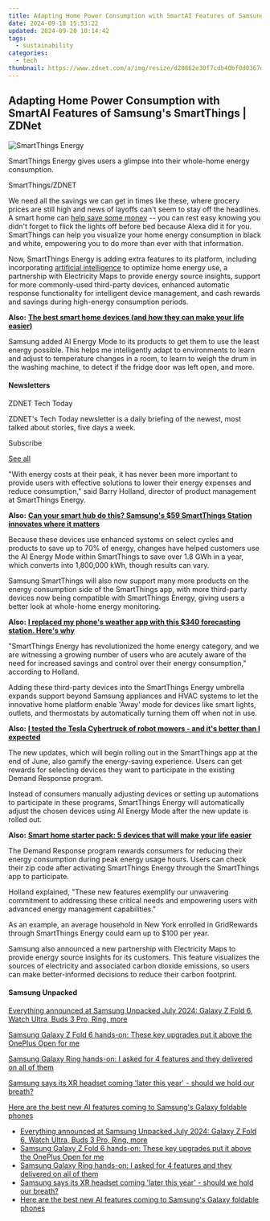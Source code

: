 ```yaml
---
title: Adapting Home Power Consumption with SmartAI Features of Samsung's SmartThings | ZDNet
date: 2024-09-18 15:53:22
updated: 2024-09-20 10:14:42
tags:
  - sustainability
categories:
  - tech
thumbnail: https://www.zdnet.com/a/img/resize/d20862e30f7cdb40bf0d0367dcb389c637f400bf/2023/06/26/78e02e64-966b-4faa-8da0-d604ef75fa03/smartthings-energy.jpg?width=170&height=96&fit=crop&auto=webp
---
```


## Adapting Home Power Consumption with SmartAI Features of Samsung's SmartThings | ZDNet

![SmartThings Energy](https://www.zdnet.com/a/img/resize/421d08cc6b7b99b8a63641364b57ac51040a8b15/2023/06/26/78e02e64-966b-4faa-8da0-d604ef75fa03/smartthings-energy.jpg?auto=webp&width=1280)

SmartThings Energy gives users a glimpse into their whole-home energy consumption.

SmartThings/ZDNET

We need all the savings we can get in times like these, where grocery prices are still high and news of layoffs can't seem to stay off the headlines. A smart home can [help save some money](https://www.zdnet.com/home-and-office/smart-home/how-to-save-on-utility-bills-with-4-smart-home-devices/) \-- you can rest easy knowing you didn't forget to flick the lights off before bed because Alexa did it for you. SmartThings can help you visualize your home energy consumption in black and white, empowering you to do more than ever with that information.

Now, SmartThings Energy is adding extra features to its platform, including incorporating [artificial intelligence](https://www.zdnet.com/article/what-is-ai-heres-everything-you-need-to-know-about-artificial-intelligence/) to optimize home energy use, a partnership with Electricity Maps to provide energy source insights, support for more commonly-used third-party devices, enhanced automatic response functionality for intelligent device management, and cash rewards and savings during high-energy consumption periods.

**Also:** [**The best smart home devices (and how they can make your life easier)**](https://www.zdnet.com/home-and-office/smart-home/best-smart-home-device/)

Samsung added AI Energy Mode to its products to get them to use the least energy possible. This helps me intelligently adapt to environments to learn and adjust to temperature changes in a room, to learn to weigh the drum in the washing machine, to detect if the fridge door was left open, and more. 

#### Newsletters

ZDNET Tech Today

ZDNET's Tech Today newsletter is a daily briefing of the newest, most talked about stories, five days a week.

 Subscribe

[See all](https://www.zdnet.com/newsletters/)

"With energy costs at their peak, it has never been more important to provide users with effective solutions to lower their energy expenses and reduce consumption," said Barry Holland, director of product management at SmartThings Energy. 

**Also:** [**Can your smart hub do this? Samsung's $59 SmartThings Station innovates where it matters**](https://www.zdnet.com/home-and-office/smart-home/can-your-smart-hub-do-this-samsungs-59-smartthings-station-innovates-where-it-matters/)

Because these devices use enhanced systems on select cycles and products to save up to 70% of energy, changes have helped customers use the AI Energy Mode within SmartThings to save over 1.8 GWh in a year, which converts into 1,800,000 kWh, though results can vary.

Samsung SmartThings will also now support many more products on the energy consumption side of the SmartThings app, with more third-party devices now being compatible with SmartThings Energy, giving users a better look at whole-home energy monitoring. 

**Also:** [**I replaced my phone's weather app with this $340 forecasting station. Here's why**](https://www.zdnet.com/home-and-office/smart-home/i-replaced-my-phones-weather-app-with-this-340-forecasting-station-heres-why/)

"SmartThings Energy has revolutionized the home energy category, and we are witnessing a growing number of users who are acutely aware of the need for increased savings and control over their energy consumption," according to Holland. 

Adding these third-party devices into the SmartThings Energy umbrella expands support beyond Samsung appliances and HVAC systems to let the innovative home platform enable 'Away' mode for devices like smart lights, outlets, and thermostats by automatically turning them off when not in use.

**Also:** [**I tested the Tesla Cybertruck of robot mowers - and it's better than I expected**](https://www.zdnet.com/home-and-office/yard-outdoors/i-tested-the-tesla-cybertruck-of-robot-mowers-and-its-better-than-i-expected/)

The new updates, which will begin rolling out in the SmartThings app at the end of June, also gamify the energy-saving experience. Users can get rewards for selecting devices they want to participate in the existing Demand Response program. 

Instead of consumers manually adjusting devices or setting up automations to participate in these programs, SmartThings Energy will automatically adjust the chosen devices using AI Energy Mode after the new update is rolled out.

**Also:** [**Smart home starter pack: 5 devices that will make your life easier**](https://www.zdnet.com/home-and-office/smart-home/everything-you-need-to-start-a-smart-home-setup/)

The Demand Response program rewards consumers for reducing their energy consumption during peak energy usage hours. Users can check their zip code after activating SmartThings Energy through the SmartThings app to participate. 

Holland explained, "These new features exemplify our unwavering commitment to addressing these critical needs and empowering users with advanced energy management capabilities." 

As an example, an average household in New York enrolled in GridRewards through SmartThings Energy could earn up to $100 per year.

Samsung also announced a new partnership with Electricity Maps to provide energy source insights for its customers. This feature visualizes the sources of electricity and associated carbon dioxide emissions, so users can make better-informed decisions to reduce their carbon footprint.

#### Samsung Unpacked

[Everything announced at Samsung Unpacked July 2024: Galaxy Z Fold 6, Watch Ultra, Buds 3 Pro, Ring, more](https://www.zdnet.com/article/what-you-missed-at-samsung-unpacked-july-2024-galaxy-z-fold-6-watch-ultra-ring-ai-more/ "Everything announced at Samsung Unpacked July 2024: Galaxy Z Fold 6, Watch Ultra, Buds 3 Pro, Ring, more")

[Samsung Galaxy Z Fold 6 hands-on: These key upgrades put it above the OnePlus Open for me](https://www.zdnet.com/article/i-went-hands-on-with-samsungs-galaxy-z-fold-6-and-it-made-my-oneplus-open-feel-outdated/ "Samsung Galaxy Z Fold 6 hands-on: These key upgrades put it above the OnePlus Open for me")

[Samsung Galaxy Ring hands-on: I asked for 4 features and they delivered on all of them](https://www.zdnet.com/article/samsung-galaxy-ring-hands-on-why-id-ditch-my-oura-for-this-competing-wearable/ "Samsung Galaxy Ring hands-on: I asked for 4 features and they delivered on all of them")

[Samsung says its XR headset coming 'later this year' - should we hold our breath?](https://www.zdnet.com/article/samsungs-upcoming-xr-headset-was-the-biggest-product-teaser-at-unpacked-july-2024/ "Samsung says its XR headset coming 'later this year' - should we hold our breath?")

[Here are the best new AI features coming to Samsung's Galaxy foldable phones](https://www.zdnet.com/article/every-new-ai-feature-coming-to-samsungs-galaxy-z-fold-6-and-z-flip-6-and-how-they-work/ "Here are the best new AI features coming to Samsung's Galaxy foldable phones")

* [Everything announced at Samsung Unpacked July 2024: Galaxy Z Fold 6, Watch Ultra, Buds 3 Pro, Ring, more](https://www.zdnet.com/article/what-you-missed-at-samsung-unpacked-july-2024-galaxy-z-fold-6-watch-ultra-ring-ai-more/ "Everything announced at Samsung Unpacked July 2024: Galaxy Z Fold 6, Watch Ultra, Buds 3 Pro, Ring, more")
* [Samsung Galaxy Z Fold 6 hands-on: These key upgrades put it above the OnePlus Open for me](https://www.zdnet.com/article/i-went-hands-on-with-samsungs-galaxy-z-fold-6-and-it-made-my-oneplus-open-feel-outdated/ "Samsung Galaxy Z Fold 6 hands-on: These key upgrades put it above the OnePlus Open for me")
* [Samsung Galaxy Ring hands-on: I asked for 4 features and they delivered on all of them](https://www.zdnet.com/article/samsung-galaxy-ring-hands-on-why-id-ditch-my-oura-for-this-competing-wearable/ "Samsung Galaxy Ring hands-on: I asked for 4 features and they delivered on all of them")
* [Samsung says its XR headset coming 'later this year' - should we hold our breath?](https://www.zdnet.com/article/samsungs-upcoming-xr-headset-was-the-biggest-product-teaser-at-unpacked-july-2024/ "Samsung says its XR headset coming 'later this year' - should we hold our breath?")
* [Here are the best new AI features coming to Samsung's Galaxy foldable phones](https://www.zdnet.com/article/every-new-ai-feature-coming-to-samsungs-galaxy-z-fold-6-and-z-flip-6-and-how-they-work/ "Here are the best new AI features coming to Samsung's Galaxy foldable phones")

<ins class="adsbygoogle"
     style="display:block"
     data-ad-format="autorelaxed"
     data-ad-client="ca-pub-7571918770474297"
     data-ad-slot="1223367746"></ins>



<ins class="adsbygoogle"
     style="display:block"
     data-ad-client="ca-pub-7571918770474297"
     data-ad-slot="8358498916"
     data-ad-format="auto"
     data-full-width-responsive="true"></ins>
